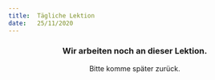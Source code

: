 ```yaml
---
title:  Tägliche Lektion
date:   25/11/2020
---
```


### <center>Wir arbeiten noch an dieser Lektion.</center>
<center>Bitte komme später zurück.</center>